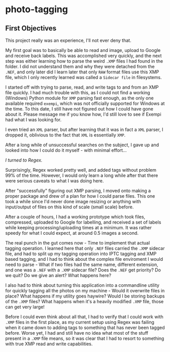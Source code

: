 # photo-tagging

## First Objectives

This project really was an experience, I'll not ever deny that.

My first goal was to basically be able to read and image, upload to Google and receive back labels.
This was accomplished very quickly, and the next step was either learning how to parse the weird `.XMP` files I had found in the folder.
I did not understand them and why they were detached from the `.NEF`, and only later did I learn later that only `RAW` format files use this XMP file, which I only recently learned was called a `Sidecar file` in filesystems.

I started off with trying to parse, read, and write tags to and from an XMP file quickly. I had much trouble with this, as I could not find a working (Windows) Python module for `XMP` parsing fast enough, as the only one available required `exempi`, which was not officially supported for Windows at the time. To this date, I still have not figured out how I could have gone about it. Please message me if you know how, I'd still love to see if Exempi had what I was looking for.

I even tried an `XML` parser, but after learning that it was in fact a `XML` parser, I dropped it, oblivious to the fact that `XML` is essentially `XMP`.

After a long while of unsuccessful searches on the subject, I gave up and looked into how I could do it myself - with minimal effort...

 *I turned to Regex.*

Surprisingly, Regex worked pretty well, and added tags without problem 99% of the time. However, I would only learn a long while after that there were serious caveats to what I was doing here.

After "successfully" figuring out XMP parsing, I moved onto making a proper package and drew of a plan for how I could parse files. This one took a while since I'd never done image resizing or anything with input/output of files on this kind of scale (small scale) before.

After a couple of hours, I had a working prototype which took files, compressed, uploaded to Google for labelling, and received a set of labels while keeping processing/uploading times at a minimum. It was rather speedy for what I could expect, at around 0.5 images a second.

The real punch in the gut comes now - Time to implement that actual tagging operation. I learned here that only `.NEF` files carried the `.XMP` sidecar file, and had to split up my tagging operation into IPTC tagging and XMP based tagging, and I had to think about the complex file enviroment I would need to parse - What if two files had the same name, different extension, and one was a `.NEF` with a `.XMP` sidecar file? Does the `.NEF` get priority? Do we quit? Do we give an alert?  What happens here?

I also had to think about turning this application into a commandline utility for quickly tagging all the photos on my machine - Would it overwrite files in place? What happens if my utility goes haywire? Would I be storing backups of the `.XMP` files? What happens when it's a heavily modified `.XMP` file, those can get very large!

Before I could even think about all that, I had to verify that I could work with `.XMP` files in the first place, as my current setup using Regex was failing when it came down to adding tags to something that has never been tagged before. Worse yet, I had and still have no idea what most of the stuff present in a `.XMP` file means, so it was clear that I had to resort to something with true XMP read and write capabilities.

